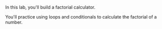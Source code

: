 In this lab, you'll build a factorial calculator.

You'll practice using loops and conditionals to calculate the factorial of a number.